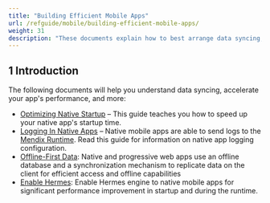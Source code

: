 ```yaml
---
title: "Building Efficient Mobile Apps"
url: /refguide/mobile/building-efficient-mobile-apps/
weight: 31
description: "These documents explain how to best arrange data syncing, startups, and improve other aspects of mobile apps."
---
```


## 1 Introduction

The following documents will help you understand data syncing, accelerate your app's performance, and more:

* [Optimizing Native Startup](/refguide/mobile/building-efficient-mobile-apps/native-startup/) – This guide teaches you how to speed up your native app's startup time.
* [Logging In Native Apps](/refguide/mobile/building-efficient-mobile-apps/logging/) – Native mobile apps are able to send logs to the [Mendix Runtime](/refguide/runtime/). Read this guide for information on native app logging configuration.
* [Offline-First Data](/refguide/mobile/building-efficient-mobile-apps/offlinefirst-data/): Native and progressive web apps use an offline database and a synchronization mechanism to replicate data on the client for efficient access and offline capabilities
* [Enable Hermes](/refguide/mobile/building-efficient-mobile-apps/hermes/): Enable Hermes engine to native mobile apps for significant performance improvement in startup and during the runtime.
